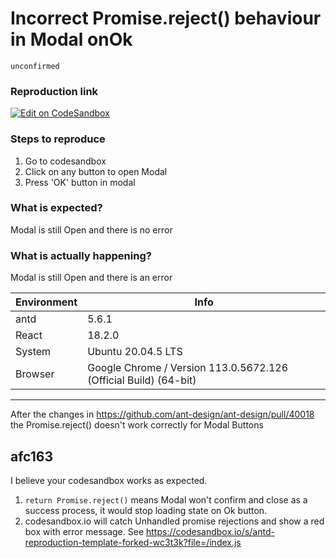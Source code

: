 # Incorrect Promise.reject() behaviour in Modal onOk

`unconfirmed`

### Reproduction link

[![Edit on CodeSandbox](https://codesandbox.io/static/img/play-codesandbox.svg)](https://codesandbox.io/s/antd-reproduction-template-forked-58l3ch?file=/index.js)

### Steps to reproduce

1. Go to codesandbox
2. Click on any button to open Modal
3. Press 'OK' button in modal

### What is expected?

Modal is still Open and there is no error

### What is actually happening?

Modal is still Open and there is an error

| Environment | Info                                                             |
| ----------- | ---------------------------------------------------------------- |
| antd        | 5.6.1                                                            |
| React       | 18.2.0                                                           |
| System      | Ubuntu 20.04.5 LTS                                               |
| Browser     | Google Chrome / Version 113.0.5672.126 (Official Build) (64-bit) |

---

After the changes in https://github.com/ant-design/ant-design/pull/40018 the Promise.reject() doesn't work correctly for Modal Buttons

<!-- generated by ant-design-issue-helper. DO NOT REMOVE -->

## afc163

I believe your codesandbox works as expected.

1. `return Promise.reject()` means Modal won't confirm and close as a success process, it would stop loading state on Ok button.
2. codesandbox.io will catch Unhandled promise rejections and show a red box with error message. See https://codesandbox.io/s/antd-reproduction-template-forked-wc3t3k?file=/index.js
